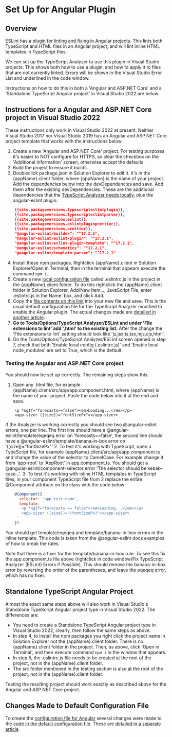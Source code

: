 ﻿# Set Up for Angular Plugin

## Overview

ESLint has a [plugin for linting and fixing in Angular projects](https://github.com/angular-eslint/angular-eslint).  This lints both TypeScript and HTML files in an Angular project, and will lint inline HTML templates in TypeScript files.  

We can set up the TypeScript Analyzer to use this plugin in Visual Studio projects.  This shows both how to use a plugin, and how to apply it to files that are not currently linted.  Errors will be shown in the Visual Studio Error List and underlined in the code window.

Instructions on how to do this in both a 'Angular and ASP.NET Core' and a 'Standalone TypeScript Angular project' in Visual Studio 2022 are below.

## Instructions for a Angular and ASP.NET Core project in Visual Studio 2022

These instructions only work in Visual Studio 2022 at present.  Neither Visual Studio 2017 nor Visual Studio 2019 has an Angular and ASP.NET Core project template that works with the instructions below.

1. Create a new 'Angular and ASP.NET Core' project.  For testing purposes it's easier to NOT configure for HTTPS, so clear the checkbox on the 'Additional Information' screen, otherwise accept the defaults.
2. Build the project to ensure it builds.
3. Doubleclick package.json in Solution Explorer to edit it.  It's in the {appName}.client folder, where {appName} is the name of your project.  Add the dependencies below into the devDependencies and save.  Add them after the existing devDependencies.  These are the additional dependencies that the [TypeScript Analyzer needs locally](installs.md#localinstall), plus the angular-eslint plugin:
``` json
    {{site.packageversions.typescripteslintplugin}},
    {{site.packageversions.typescripteslintparser}},
    {{site.packageversions.eslint}},
    {{site.packageversions.eslintpluginprettier}},
    {{site.packageversions.prettier}},
    "@angular-eslint/builder": "^17.2.1",
    "@angular-eslint/eslint-plugin": "^17.2.1",
    "@angular-eslint/eslint-plugin-template": "^17.2.1",
    "@angular-eslint/schematics": "^17.2.1",
    "@angular-eslint/template-parser": "^17.2.1"
```
4. Install these npm packages.  Rightclick {appName}.client in Solution Explorer/Open in Terminal, then in the terminal that appears execute the command `npm i`.
5. Create a new [local configuration file](localconfiguration.md) called .eslintrc.js in the project in the {appName}.client folder.  To do this rightclick the {appName}.client folder in Solution Explorer, Add/New Item..., JavaScript File, enter .eslintrc.js in the Name: box, and click Add.
6. Copy the [file contents on this link](setupangularconfig.md) into your new file and save.  This is the usual default configuration file for the TypeScript Analyzer modified to enable the Angular plugin.  The actual changes made are [detailed in another article](setupangularchangestodefaultconfig.md).
7. **Go to Tools/Options/TypeScript Analyzer/ESLint and under 'File extensions to lint' add ',html' to the existing list.**  After the change the 'File extensions to lint' setting should look like 'js,jsx,ts,tsx,mjs,cjs,html'. 
8. On the Tools/Options/TypeScript Analyzer/ESLint screen opened in step 7, check that both 'Enable local config (.eslintrc.js)' and 'Enable local node_modules' are set to True, which is the default.

### Testing the Angular and ASP.NET Core project

You should now be set up correctly.  The remaining steps show this.

1. Open any .html file, for example {appName}.client/src/app/app.component.html, where {appName} is the name of your project.  Paste the code below into it at the end and save.
``` lang-html
    <p *ngIf="forecasts==false"><em>Loading...</em></p>
    <app-sizer ([size])="fontSizePx"></app-sizer>
```
If the Analyzer is working correctly you should see two @angular-eslint errors, one per line.  The first line should have a @angular-eslint/template/eqeqeq error on 'forecasts==false', the second line should have a @angular-eslint/template/banana-in-box error on '([size])="fontSizePx"'
2. To test it's working with TypeScript, open a TypeScript file, for example {appName}.client/src/app/app.component.ts and change the value of the selector to CamelCase.  For example change it from 'app-root' to 'AppRoot' in app.component.ts.  You should get a @angular-eslint/component-selector error 'The selector should be kebab-case...'.
3. To test it's working with inline HTML templates in TypeScript files, in your component TypeScript file from 2 replace the entire @Component attribute on the class with the code below:
``` javascript
    @Component({
      selector: 'app-test-name',
      template: `
       <p *ngIf="forecasts == false"><em>Loading...</em></p>
       <app-sizer ([size])="(fontSizePx)"></app-sizer>
     `
    })
```
You should get template/eqeqeq and template/banana-in-box errors in the inline template.  This code is taken from the @angular-eslint docs examples of how to break the rules.

Note that there is a fixer for the template/banana-in-box rule. To see this fix the app.component.ts file above (rightclick in code window/Fix TypeScript Analyzer (ESLint) Errors if Possible).  This should remove the banana-in-box error by reversing the order of the parentheses, and leave the eqeqeq error, which has no fixer.

## Standalone TypeScript Angular Project

Almost the exact same steps above will also work in Visual Studio's Standalone TypeScript Angular project type in Visual Studio 2022.  The differences are:

- You need to create a Standalone TypeScript Angular project type in Visual Studio 2022, clearly, then follow the same steps as above.
- In step 4, to install the npm packages you right click the project name in Solution Explorer not the {appName}.client folder.  There is no {appName}.client folder in the project.  Then, as above, click 'Open in Terminal', and then execute command `npm i` in the window that appears.    
- In step 5, the .eslintrc.js file needs to be created at the root of the project, not in the {appName}.client folder.
- The src folder mentioned in the testing section is also at the root of the project, not in the {appName}.client folder.

Testing the resulting project should work exactly as described above for the Angular and ASP.NET Core project.

## Changes Made to Default Configuration File

To create the [configuration file for Angular](setupangularconfig.md) several changes were made to the [code in the default configuration file](defaultconfig.md#defaulteslintrc).  These are [detailed in a separate article](setupangularchangestodefaultconfig.md).